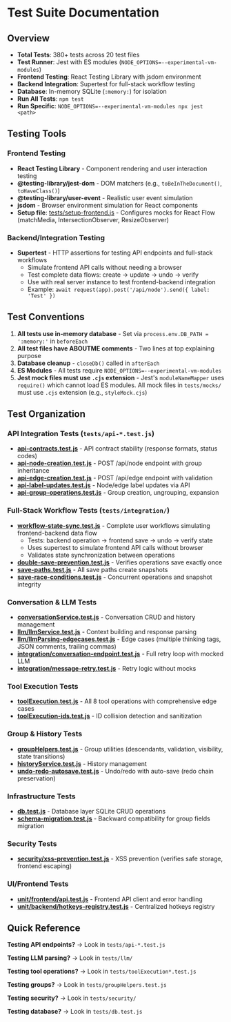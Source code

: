 # Test Suite Documentation

## Overview
- **Total Tests**: 380+ tests across 20 test files
- **Test Runner**: Jest with ES modules (`NODE_OPTIONS=--experimental-vm-modules`)
- **Frontend Testing**: React Testing Library with jsdom environment
- **Backend Integration**: Supertest for full-stack workflow testing
- **Database**: In-memory SQLite (`:memory:`) for isolation
- **Run All Tests**: `npm test`
- **Run Specific**: `NODE_OPTIONS=--experimental-vm-modules npx jest <path>`

## Testing Tools

### Frontend Testing
- **React Testing Library** - Component rendering and user interaction testing
- **@testing-library/jest-dom** - DOM matchers (e.g., `toBeInTheDocument()`, `toHaveClass()`)
- **@testing-library/user-event** - Realistic user event simulation
- **jsdom** - Browser environment simulation for React components
- **Setup file**: [tests/setup-frontend.js](../../tests/setup-frontend.js) - Configures mocks for React Flow (matchMedia, IntersectionObserver, ResizeObserver)

### Backend/Integration Testing
- **Supertest** - HTTP assertions for testing API endpoints and full-stack workflows
  - Simulate frontend API calls without needing a browser
  - Test complete data flows: create → update → undo → verify
  - Use with real server instance to test frontend-backend integration
  - Example: `await request(app).post('/api/node').send({ label: 'Test' })`

## Test Conventions
1. **All tests use in-memory database** - Set via `process.env.DB_PATH = ':memory:'` in `beforeEach`
2. **All test files have ABOUTME comments** - Two lines at top explaining purpose
3. **Database cleanup** - `closeDb()` called in `afterEach`
4. **ES Modules** - All tests require `NODE_OPTIONS=--experimental-vm-modules`
5. **Jest mock files must use `.cjs` extension** - Jest's `moduleNameMapper` uses `require()` which cannot load ES modules. All mock files in `tests/mocks/` must use `.cjs` extension (e.g., `styleMock.cjs`)

## Test Organization

### API Integration Tests (`tests/api-*.test.js`)
- **[api-contracts.test.js](tests/api-contracts.test.js)** - API contract stability (response formats, status codes)
- **[api-node-creation.test.js](tests/api-node-creation.test.js)** - POST /api/node endpoint with group inheritance
- **[api-edge-creation.test.js](tests/api-edge-creation.test.js)** - POST /api/edge endpoint with validation
- **[api-label-updates.test.js](tests/api-label-updates.test.js)** - Node/edge label updates via API
- **[api-group-operations.test.js](tests/api-group-operations.test.js)** - Group creation, ungrouping, expansion

### Full-Stack Workflow Tests (`tests/integration/`)
- **[workflow-state-sync.test.js](tests/integration/workflow-state-sync.test.js)** - Complete user workflows simulating frontend-backend data flow
  - Tests: backend operation → frontend save → undo → verify state
  - Uses supertest to simulate frontend API calls without browser
  - Validates state synchronization between operations
- **[double-save-prevention.test.js](tests/integration/double-save-prevention.test.js)** - Verifies operations save exactly once
- **[save-paths.test.js](tests/integration/save-paths.test.js)** - All save paths create snapshots
- **[save-race-conditions.test.js](tests/integration/save-race-conditions.test.js)** - Concurrent operations and snapshot integrity

### Conversation & LLM Tests
- **[conversationService.test.js](tests/conversationService.test.js)** - Conversation CRUD and history management
- **[llm/llmService.test.js](tests/llm/llmService.test.js)** - Context building and response parsing
- **[llm/llmParsing-edgecases.test.js](tests/llm/llmParsing-edgecases.test.js)** - Edge cases (multiple thinking tags, JSON comments, trailing commas)
- **[integration/conversation-endpoint.test.js](tests/integration/conversation-endpoint.test.js)** - Full retry loop with mocked LLM
- **[integration/message-retry.test.js](tests/integration/message-retry.test.js)** - Retry logic without mocks

### Tool Execution Tests
- **[toolExecution.test.js](tests/toolExecution.test.js)** - All 8 tool operations with comprehensive edge cases
- **[toolExecution-ids.test.js](tests/toolExecution-ids.test.js)** - ID collision detection and sanitization

### Group & History Tests
- **[groupHelpers.test.js](tests/groupHelpers/groupHelpers.test.js)** - Group utilities (descendants, validation, visibility, state transitions)
- **[historyService.test.js](tests/historyService.test.js)** - History management
- **[undo-redo-autosave.test.js](tests/undo-redo-autosave.test.js)** - Undo/redo with auto-save (redo chain preservation)

### Infrastructure Tests
- **[db.test.js](tests/db.test.js)** - Database layer SQLite CRUD operations
- **[schema-migration.test.js](tests/schema-migration.test.js)** - Backward compatibility for group fields migration

### Security Tests
- **[security/xss-prevention.test.js](tests/security/xss-prevention.test.js)** - XSS prevention (verifies safe storage, frontend escaping)

### UI/Frontend Tests
- **[unit/frontend/api.test.js](tests/unit/frontend/api.test.js)** - Frontend API client and error handling
- **[unit/backend/hotkeys-registry.test.js](tests/unit/backend/hotkeys-registry.test.js)** - Centralized hotkeys registry

## Quick Reference

**Testing API endpoints?** → Look in `tests/api-*.test.js`

**Testing LLM parsing?** → Look in `tests/llm/`

**Testing tool operations?** → Look in `tests/toolExecution*.test.js`

**Testing groups?** → Look in `tests/groupHelpers.test.js`

**Testing security?** → Look in `tests/security/`

**Testing database?** → Look in `tests/db.test.js`
